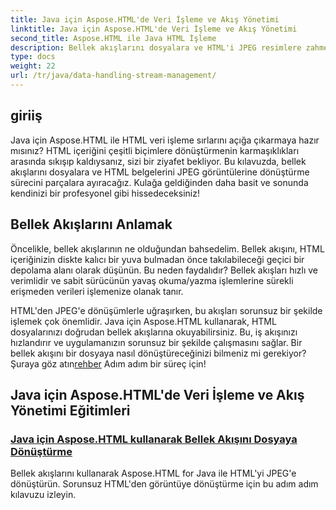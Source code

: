 ```yaml
---
title: Java için Aspose.HTML'de Veri İşleme ve Akış Yönetimi
linktitle: Java için Aspose.HTML'de Veri İşleme ve Akış Yönetimi
second_title: Aspose.HTML ile Java HTML İşleme
description: Bellek akışlarını dosyalara ve HTML'i JPEG resimlere zahmetsizce nasıl dönüştüreceğinizi anlatan Aspose.HTML for Java eğitimlerimizi inceleyin.
type: docs
weight: 22
url: /tr/java/data-handling-stream-management/
---
```

## giriiş

Java için Aspose.HTML ile HTML veri işleme sırlarını açığa çıkarmaya hazır mısınız? HTML içeriğini çeşitli biçimlere dönüştürmenin karmaşıklıkları arasında sıkışıp kaldıysanız, sizi bir ziyafet bekliyor. Bu kılavuzda, bellek akışlarını dosyalara ve HTML belgelerini JPEG görüntülerine dönüştürme sürecini parçalara ayıracağız. Kulağa geldiğinden daha basit ve sonunda kendinizi bir profesyonel gibi hissedeceksiniz!

## Bellek Akışlarını Anlamak

Öncelikle, bellek akışlarının ne olduğundan bahsedelim. Bellek akışını, HTML içeriğinizin diskte kalıcı bir yuva bulmadan önce takılabileceği geçici bir depolama alanı olarak düşünün. Bu neden faydalıdır? Bellek akışları hızlı ve verimlidir ve sabit sürücünün yavaş okuma/yazma işlemlerine sürekli erişmeden verileri işlemenize olanak tanır.

 HTML'den JPEG'e dönüşümlerle uğraşırken, bu akışları sorunsuz bir şekilde işlemek çok önemlidir. Java için Aspose.HTML kullanarak, HTML dosyalarınızı doğrudan bellek akışlarına okuyabilirsiniz. Bu, iş akışınızı hızlandırır ve uygulamanızın sorunsuz bir şekilde çalışmasını sağlar. Bir bellek akışını bir dosyaya nasıl dönüştüreceğinizi bilmeniz mi gerekiyor? Şuraya göz atın[rehber](./memory-stream-to-file/) Adım adım bir süreç için!

## Java için Aspose.HTML'de Veri İşleme ve Akış Yönetimi Eğitimleri
### [Java için Aspose.HTML kullanarak Bellek Akışını Dosyaya Dönüştürme](./memory-stream-to-file/)
Bellek akışlarını kullanarak Aspose.HTML for Java ile HTML'yi JPEG'e dönüştürün. Sorunsuz HTML'den görüntüye dönüştürme için bu adım adım kılavuzu izleyin.